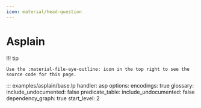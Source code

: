 ```yaml
---
icon: material/head-question
---
```


# Asplain


!!! tip

    Use the :material-file-eye-outline: icon in the top right to see the source code for this page.


::: examples/asplain/base.lp
    handler: asp
    options:
        encodings: true
        glossary:
            include_undocumented: false
        predicate_table:
            include_undocumented: false
        dependency_graph: true
        start_level: 2
